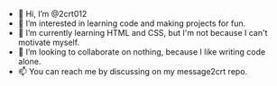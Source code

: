 - 👋 Hi, I’m @2crt012
- 👀 I’m interested in learning code and making projects for fun.
- 🌱 I’m currently learning HTML and CSS, but I'm not because I can't motivate myself.
- 💞️ I’m looking to collaborate on nothing, because I like writing code alone.
- 📫 You can reach me by discussing on my message2crt repo.

<!---
2crt012/2crt012 is a ✨ special ✨ repository because its `README.md` (this file) appears on your GitHub profile.
You can click the Preview link to take a look at your changes.
--->
